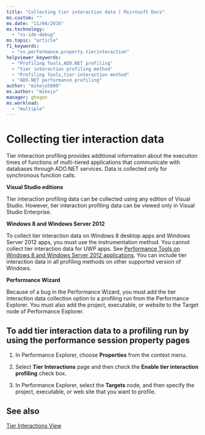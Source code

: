```yaml
---
title: "Collecting tier interaction data | Microsoft Docs"
ms.custom: ""
ms.date: "11/04/2016"
ms.technology: 
  - "vs-ide-debug"
ms.topic: "article"
f1_keywords: 
  - "vs.performance.property.tierinteraction"
helpviewer_keywords: 
  - "Profiling Tools,ADO.NET profiling"
  - "tier interaction profiling method"
  - "Profiling Tools,tier-interaction method"
  - "ADO.NET performance profiling"
author: "mikejo5000"
ms.author: "mikejo"
manager: ghogen
ms.workload: 
  - "multiple"
---
```

# Collecting tier interaction data

Tier interaction profiling provides additional information about the execution times of functions of multi-tiered applications that communicate with databases through ADO.NET services. Data is collected only for synchronous function calls.

**Visual Studio editions**

Tier interaction profiling data can be collected using any edition of Visual Studio. However, tier interaction profiling data can be viewed only in Visual Studio Enterprise.

**Windows 8 and Windows Server 2012**

To collect tier interaction data on Windows 8 desktop apps and Windows Server 2012 apps, you must use the instrumentation method. You cannot collect tier interaction data for UWP apps. See [Performance Tools on Windows 8 and Windows Server 2012 applications](../profiling/performance-tools-on-windows-8-and-windows-server-2012-applications.md). You can include tier interaction data in all profiling methods on other supported version of Windows.

**Performance Wizard**

Because of a bug in the Performance Wizard, you must add the tier interaction data collection option to a profiling run from the Performance Explorer. You must also add the project, executable, or website to the Target node of Performance Explorer.

## To add tier interaction data to a profiling run by using the performance session property pages

1. In Performance Explorer, choose **Properties** from the context menu.

2. Select **Tier Interactions** page and then check the **Enable tier interaction profiling** check box.

3. In Performance Explorer, select the **Targets** node, and then specify the project, executable, or web site that you want to profile.

## See also

[Tier Interactions View](../profiling/tier-interactions-view.md)